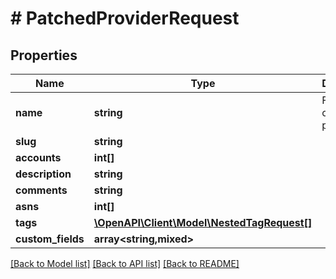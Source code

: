 # # PatchedProviderRequest

## Properties

Name | Type | Description | Notes
------------ | ------------- | ------------- | -------------
**name** | **string** | Full name of the provider | [optional]
**slug** | **string** |  | [optional]
**accounts** | **int[]** |  | [optional]
**description** | **string** |  | [optional]
**comments** | **string** |  | [optional]
**asns** | **int[]** |  | [optional]
**tags** | [**\OpenAPI\Client\Model\NestedTagRequest[]**](NestedTagRequest.md) |  | [optional]
**custom_fields** | **array<string,mixed>** |  | [optional]

[[Back to Model list]](../../README.md#models) [[Back to API list]](../../README.md#endpoints) [[Back to README]](../../README.md)
